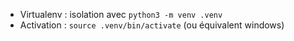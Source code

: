 - Virtualenv : isolation avec `python3 -m venv .venv`
- Activation : `source .venv/bin/activate` (ou équivalent windows)
